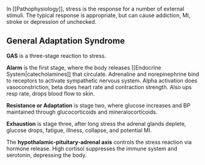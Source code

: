 In [[Pathophysiology]], stress is the response for a number of external stimuli. The typical response is appropriate, but can cause addiction, MI, stroke or depression of unchecked.

## General Adaptation Syndrome
**GAS** is a three-stage reaction to stress.

**Alarm** is the first stage, where the body releases [[Endocrine System|catecholamines]] that circulate. Adrenaline and norepinephrine bind to receptors to activate sympathetic nervous system. Alpha activation does vasoconstriction, beta does heart rate and contraction strength. Also ups resp rate, drops blood flow to skin.

**Resistance or Adaptation** is stage two, where glucose increases and BP maintained through glucocorticoids and mineralocorticoids.

**Exhaustion** is stage three, after long stress the adrenal glands deplete, glucose drops, fatigue, illness, collapse, and potential MI.

The **hypothalamic-pituitary-adrenal axis** controls the stress reaction via hormone release. High cortisol suppresses the immune system and serotonin, depressing the body.
